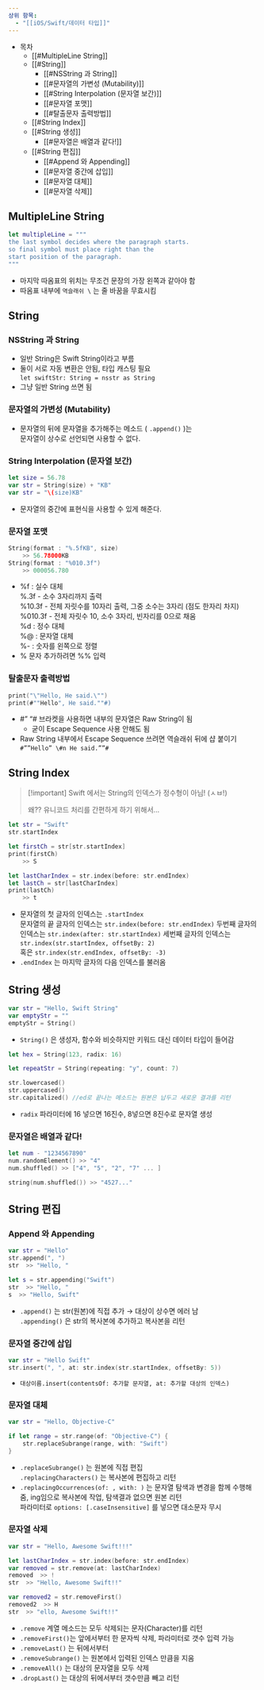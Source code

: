 ```yaml
---
상위 항목:
  - "[[iOS/Swift/데이터 타입]]"
---
```

- 목차
    - [[#MultipleLine String]]
    - [[#String]]
        - [[#NSString 과 String]]
        - [[#문자열의 가변성 (Mutability)]]
        - [[#String Interpolation (문자열 보간)]]
        - [[#문자열 포맷]]
        - [[#탈출문자 출력방법]]
    - [[#String Index]]
    - [[#String 생성]]
        - [[#문자열은 배열과 같다!]]
    - [[#String 편집]]
        - [[#Append 와 Appending]]
        - [[#문자열 중간에 삽입]]
        - [[#문자열 대체]]
        - [[#문자열 삭제]]

## MultipleLine String

```Swift
let multipleLine = """
the last symbol decides where the paragraph starts.
so final symbol must place right than the
start position of the paragraph.
"""
```

- 마지막 따옴표의 위치는 무조건 문장의 가장 왼쪽과 같아야 함
- 따옴표 내부에 `역슬래쉬 \` 는 줄 바꿈을 무효시킴

  

## String

### NSString 과 String

- 일반 String은 Swift String이라고 부름
- 둘이 서로 자동 변환은 안됨, 타입 캐스팅 필요  
    `let swiftStr: String = nsstr as String`
- 그냥 일반 String 쓰면 됨

  

### 문자열의 가변성 (Mutability)

- 문자열의 뒤에 문자열을 추가해주는 메소드 ( `.append()` )는  
    문자열이 상수로 선언되면 사용할 수 없다.
    
      
    

### String Interpolation (문자열 보간)

```Swift
let size = 56.78
var str = String(size) + "KB"
var str = "\(size)KB"
```

- 문자열의 중간에 표현식을 사용할 수 있게 해준다.

  

### 문자열 포맷

```Swift
String(format : "%.5fKB", size)
	>> 56.78000KB
String(format : "%010.3f")
	>> 000056.780
```

- %f : 실수 대체  
    %.3f - 소수 3자리까지 출력  
    %10.3f - 전체 자릿수를 10자리 출력, 그중 소수는 3자리 (점도 한자리 차지)  
    %010.3f - 전체 자릿수 10, 소수 3자리, 빈자리를 0으로 채움  
    %d : 정수 대체  
    %@ : 문자열 대체  
    %- : 숫자를 왼쪽으로 정렬
- % 문자 추가하려면 %% 입력
    
      
    

### 탈출문자 출력방법

```Swift
print("\"Hello, He said.\"")
print(#""Hello", He said.""#)
```

- \#” “# 브라켓을 사용하면 내부의 문자열은 Raw String이 됨
    - 굳이 Escape Sequence 사용 안해도 됨
- Raw String 내부에서 Escape Sequence 쓰려면 역슬래쉬 뒤에 샵 붙이기  
    `#””Hello” \#n He said.””#`

  

## String Index

> [!important] Swift 에서는 String의 인덱스가 정수형이 아님! (ㅅㅂ!)
> 
>   
> 왜?? 유니코드 처리를 간편하게 하기 위해서…

```Swift
let str = "Swift"
str.startIndex

let firstCh = str[str.startIndex]
print(firstCh)
	>> S 

let lastCharIndex = str.index(before: str.endIndex)
let lastCh = str[lastCharIndex]
print(lastCh)
	>> t
```

- 문자열의 첫 글자의 인덱스는 `.startIndex`  
    문자열의 끝 글자의 인덱스는 `str.index(before: str.endIndex)` 두번째 글자의 인덱스는 `str.index(after: str.startIndex)` 세번째 글자의 인덱스는 `str.index(str.startIndex, offsetBy: 2)`  
    혹은 `str.index(str.endIndex, offsetBy: -3)`
- `.endIndex` 는 마지막 글자의 다음 인덱스를 불러옴

  

## String 생성

```Swift
var str = "Hello, Swift String"
var emptyStr = ""
emptyStr = String()
```

- `String()` 은 생성자, 함수와 비슷하지만 키워드 대신 데이터 타입이 들어감

```Swift
let hex = String(123, radix: 16)

let repeatStr = String(repeating: "y", count: 7)

str.lowercased()
str.uppercased()
str.capitalized() //ed로 끝나는 메소드는 원본은 납두고 새로운 결과를 리턴
```

- `radix` 파라미터에 16 넣으면 16진수, 8넣으면 8진수로 문자열 생성

### 문자열은 배열과 같다!

```Swift
let num - "1234567890"
num.randomElement() >> "4"
num.shuffled() >> ["4", "5", "2", "7" ... ]

string(num.shuffled()) >> "4527..."
```

  

## String 편집

### Append 와 Appending

```Swift
var str = "Hello"
str.append(", ")
str  >> "Hello, "

let s = str.appending("Swift")
str  >> "Hello, "
s  >> "Hello, Swift"
```

- `.append()` 는 str(원본)에 직접 추가 → 대상이 상수면 에러 남  
    `.appending()` 은 str의 복사본에 추가하고 복사본을 리턴

  

### 문자열 중간에 삽입

```Swift
var str = "Hello Swift"
str.insert(", ", at: str.index(str.startIndex, offsetBy: 5))
```

- `대상이름.insert(contentsOf: 추가할 문자열, at: 추가할 대상의 인덱스)`

  

### 문자열 대체

```Swift
var str = "Hello, Objective-C"

if let range = str.range(of: "Objective-C") {
	str.replaceSubrange(range, with: "Swift")
}
```

- `.replaceSubrange()` 는 원본에 직접 편집  
    `.replacingCharacters()` 는 복사본에 편집하고 리턴
- `.replacingOccurrences(of: , with: )` 는 문자열 탐색과 변경을 함께 수행해줌, ing임으로 복사본에 작업, 탐색결과 없으면 원본 리턴  
    파라미터로 `options: [.caseInsensitive]` 를 넣으면 대소문자 무시

  

### 문자열 삭제

```Swift
var str = "Hello, Awesome Swift!!!"

let lastCharIndex = str.index(before: str.endIndex)
var removed = str.remove(at: lastCharIndex)
removed  >> !
str  >> "Hello, Awesome Swift!!"

var removed2 = str.removeFirst()
removed2  >> H
str  >> "ello, Awesome Swift!!"
```

- `.remove` 계열 메소드는 모두 삭제되는 문자(Character)를 리턴
- `.removeFirst()`는 앞에서부터 한 문자씩 삭제, 파라미터로 갯수 입력 가능
- `.removeLast()` 는 뒤에서부터
- `.removeSubrange()` 는 원본에서 입력된 인덱스 만큼을 지움
- `.removeAll()` 는 대상의 문자열을 모두 삭제
- `.dropLast()` 는 대상의 뒤에서부터 갯수만큼 빼고 리턴